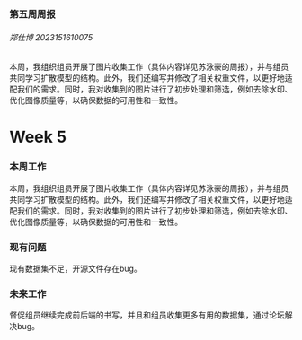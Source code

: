 ### 第五周周报

###### 郑仕博 2023151610075

本周，我组织组员开展了图片收集工作（具体内容详见苏泳豪的周报），并与组员共同学习扩散模型的结构。此外，我们还编写并修改了相关权重文件，以更好地适配我们的需求。同时，我对收集到的图片进行了初步处理和筛选，例如去除水印、优化图像质量等，以确保数据的可用性和一致性。    

# Week 5

### 本周工作

本周，我组织组员开展了图片收集工作（具体内容详见苏泳豪的周报），并与组员共同学习扩散模型的结构。此外，我们还编写并修改了相关权重文件，以更好地适配我们的需求。同时，我对收集到的图片进行了初步处理和筛选，例如去除水印、优化图像质量等，以确保数据的可用性和一致性。     

### 现有问题

现有数据集不足，开源文件存在bug。

### 未来工作

督促组员继续完成前后端的书写，并且和组员收集更多有用的数据集，通过论坛解决bug。
